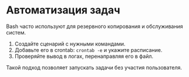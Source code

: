 # Автоматизация задач

Bash часто используют для резервного копирования и обслуживания систем.

1. Создайте сценарий с нужными командами.
2. Добавьте его в crontab: `crontab -e` и укажите расписание.
3. Проверяйте вывод в логах, перенаправляя его в файл.

Такой подход позволяет запускать задачи без участия пользователя.
